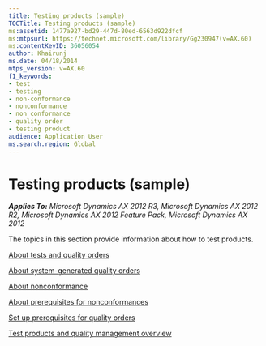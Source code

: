 ```yaml
---
title: Testing products (sample)
TOCTitle: Testing products (sample)
ms:assetid: 1477a927-bd29-447d-80ed-6563d922dfcf
ms:mtpsurl: https://technet.microsoft.com/library/Gg230947(v=AX.60)
ms:contentKeyID: 36056054
author: Khairunj
ms.date: 04/18/2014
mtps_version: v=AX.60
f1_keywords:
- test
- testing
- non-conformance
- nonconformance
- non conformance
- quality order
- testing product
audience: Application User
ms.search.region: Global
---
```


# Testing products (sample) 


_**Applies To:** Microsoft Dynamics AX 2012 R3, Microsoft Dynamics AX 2012 R2, Microsoft Dynamics AX 2012 Feature Pack, Microsoft Dynamics AX 2012_

The topics in this section provide information about how to test products.

[About tests and quality orders](about-tests-and-quality-orders.md)

[About system-generated quality orders](about-system-generated-quality-orders.md)

[About nonconformance](about-nonconformance.md)

[About prerequisites for nonconformances](about-prerequisites-for-nonconformances.md)

[Set up prerequisites for quality orders](set-up-prerequisites-for-quality-orders.md)

[Test products and quality management overview](test-products-and-quality-management-overview.md)

  


